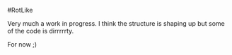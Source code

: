 #RotLike

Very much a work in progress. I think the structure is shaping up but some of the code is dirrrrrty.

For now ;)
